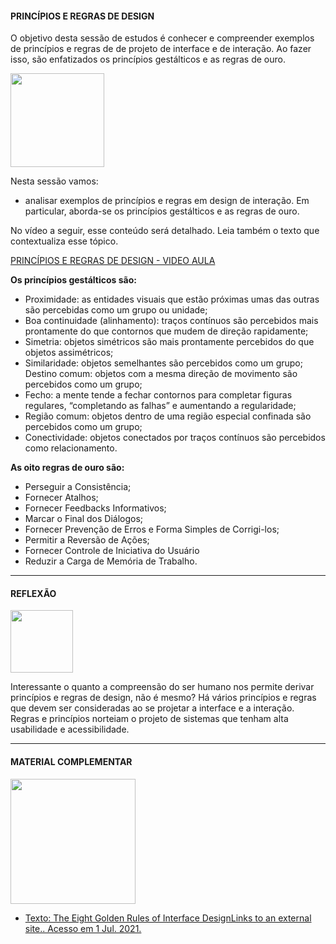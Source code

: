 
<h4>PRINCÍPIOS E REGRAS DE DESIGN</h4>

O objetivo desta sessão de estudos é conhecer e compreender exemplos de princípios e regras de de projeto de interface e de interação. Ao fazer isso, são enfatizados os princípios gestálticos e as regras de ouro.

<img src="https://media.giphy.com/media/tZRAlE5aLS5BKDyjGI/giphy.gif" width="150"> 

Nesta sessão vamos:

- analisar exemplos de princípios e regras em design de interação. Em particular, aborda-se os princípios gestálticos e as regras de ouro.

No vídeo a seguir, esse conteúdo será detalhado. Leia também o texto que contextualiza esse tópico.

[PRINCÍPIOS E REGRAS DE DESIGN - VIDEO AULA]()

**Os princípios gestálticos são:**

- Proximidade: as entidades visuais que estão próximas umas das outras são percebidas como um grupo ou unidade;
- Boa continuidade (alinhamento): traços contínuos são percebidos mais prontamente do que contornos que mudem de direção rapidamente;
- Simetria: objetos simétricos são mais prontamente percebidos do que objetos assimétricos;
- Similaridade: objetos semelhantes são percebidos como um grupo;
Destino comum: objetos com a mesma direção de movimento são percebidos como um grupo;
- Fecho: a mente tende a fechar contornos para completar figuras regulares, “completando as falhas” e aumentando a regularidade;
- Região comum: objetos dentro de uma região especial confinada são percebidos como um grupo;
- Conectividade: objetos conectados por traços contínuos são percebidos como relacionamento.

**As oito regras de ouro são:** 

- Perseguir a Consistência;
- Fornecer Atalhos;
- Fornecer Feedbacks Informativos;
- Marcar o Final dos Diálogos;
- Fornecer Prevenção de Erros e Forma Simples de Corrigi-los;
- Permitir a Reversão de Ações;
- Fornecer Controle de Iniciativa do Usuário
- Reduzir a Carga de Memória de Trabalho.

---

<h4>REFLEXÃO</h4>
<img src="https://media.giphy.com/media/DrooRfW7dRKal9e1SU/giphy.gif"width="100">

Interessante o quanto a compreensão do ser humano nos permite derivar princípios e regras de design, não é mesmo? Há vários princípios e regras que devem ser consideradas ao se projetar a interface e a interação. Regras e princípios norteiam o projeto de sistemas que tenham alta usabilidade e acessibilidade.

---

<h4>MATERIAL COMPLEMENTAR</h4>

<img src= "https://media.giphy.com/media/v1.Y2lkPTc5MGI3NjExYjRkbnFodTRyeTN4YmxqZjQ4cGs1Mm5vbmZyZjA2dDRxbWducTZ3YSZlcD12MV9pbnRlcm5hbF9naWZfYnlfaWQmY3Q9cw/xhuy5rw9ZrB2jn8VFR/giphy.gif" width="200" >

- [Texto: The Eight Golden Rules of Interface DesignLinks to an external site.. Acesso em 1 Jul. 2021.](https://www.cs.umd.edu/users/ben/goldenrules.html)




